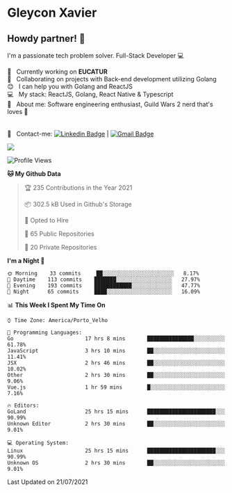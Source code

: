 # Gleycon Xavier

## Howdy partner! 👋

I'm a passionate tech problem solver.
Full-Stack Developer :computer:

 :rocket:  &nbsp; Currently working on **EUCATUR**
 <br/> :purple_heart: &nbsp; Collaborating on projects with Back-end development utilizing Golang
 <br/> :blush: &nbsp; I can help you with Golang and ReactJS
 <br/> :computer: &nbsp; My stack: ReactJS, Golang, React Native & Typescript
 <br/> 💬  &nbsp; About me: Software engineering enthusiast, Guild Wars 2 nerd that's loves :apple:
 <br/>
 <br/>
 <br/> :email: &nbsp; Contact-me: [![Linkedin Badge](https://img.shields.io/badge/-GleyconXavier-blue?style=flat-square&logo=Linkedin&logoColor=white&link=https://www.linkedin.com/in/gleyconxavier/)](https://www.linkedin.com/in/gleyconxavier/) 
| 
[![Gmail Badge](https://img.shields.io/badge/-gleyconxcarlos@gmail.com-c14438?style=flat-square&logo=Gmail&logoColor=white&link=mailto:gleyconxcarlos@gmail.com)](mailto:gleyconxcarlos@gmail.com)

![](https://komarev.com/ghpvc/?username=gleyconxavier)

<!--START_SECTION:waka-->
![Profile Views](http://img.shields.io/badge/Profile%20Views-0-blue)

**🐱 My Github Data** 

> 🏆 235 Contributions in the Year 2021
 > 
> 📦 302.5 kB Used in Github's Storage 
 > 
> 💼 Opted to Hire
 > 
> 📜 65 Public Repositories 
 > 
> 🔑 20 Private Repositories  
 > 
**I'm a Night 🦉** 

```text
🌞 Morning    33 commits     ██░░░░░░░░░░░░░░░░░░░░░░░   8.17% 
🌆 Daytime    113 commits    ███████░░░░░░░░░░░░░░░░░░   27.97% 
🌃 Evening    193 commits    ████████████░░░░░░░░░░░░░   47.77% 
🌙 Night      65 commits     ████░░░░░░░░░░░░░░░░░░░░░   16.09%

```


📊 **This Week I Spent My Time On** 

```text
⌚︎ Time Zone: America/Porto_Velho

💬 Programming Languages: 
Go                       17 hrs 8 mins       ███████████████░░░░░░░░░░   61.78% 
JavaScript               3 hrs 10 mins       ██░░░░░░░░░░░░░░░░░░░░░░░   11.41% 
JSX                      2 hrs 46 mins       ██░░░░░░░░░░░░░░░░░░░░░░░   10.02% 
Other                    2 hrs 30 mins       ██░░░░░░░░░░░░░░░░░░░░░░░   9.06% 
Vue.js                   1 hr 59 mins        █░░░░░░░░░░░░░░░░░░░░░░░░   7.16%

🔥 Editors: 
GoLand                   25 hrs 15 mins      ██████████████████████░░░   90.99% 
Unknown Editor           2 hrs 30 mins       ██░░░░░░░░░░░░░░░░░░░░░░░   9.01%

💻 Operating System: 
Linux                    25 hrs 15 mins      ██████████████████████░░░   90.99% 
Unknown OS               2 hrs 30 mins       ██░░░░░░░░░░░░░░░░░░░░░░░   9.01%

```


 Last Updated on 21/07/2021
<!--END_SECTION:waka-->
